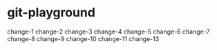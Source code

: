 # git-playground
change-1
change-2
change-3
change-4
change-5
change-6
change-7
change-8
change-9
change-10
change-11
change-13
